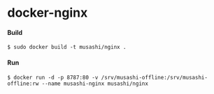docker-nginx
============
#### Build

    $ sudo docker build -t musashi/nginx .


#### Run

    $ docker run -d -p 8787:80 -v /srv/musashi-offline:/srv/musashi-offline:rw --name musashi-nginx musashi/nginx
